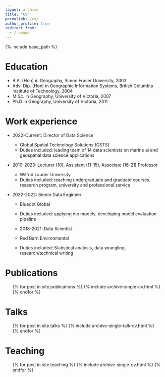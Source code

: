 ```yaml
---
layout: archive
title: "CV"
permalink: /cv/
author_profile: true
redirect_from:
  - /resume
---
```


{% include base_path %}

Education
======
* B.A. (Hon) in Geography, Simon Fraser University, 2002
* Adv. Dip. (Hon) in Geographic Information Systems, British Columbia Institute of Technology, 2004
* M.Sc. in Geography, University of Victoria, 2007
* Ph.D in Geography, University of Victoria, 2011

Work experience
======
* 2022-Current: Director of Data Science
  * Global Spatial Technology Solutions (GSTS)
  * Duties included: leading team of 14 data scientists on marine ai  and geospatial data science applications

* 2010-2023: Lecturer (10), Assistant (11-15), Associate (16-21) Professor
  * Wilfrid Laurier University
  * Duties included: teaching undergraduate and graduate courses, research program, university and professional service

* 2022-2022: Senior Data Engineer
  * Bluedot Global
  * Duties included: applying nlp models, developing model evaluation pipeline
  
  * 2018-2021: Data Scientist
  * Red Barn Environmental
  * Duties included: Statistical analysis, data wrangling, research/technical writing

<!---  
Skills
======
* Skill 1
* Skill 2
  * Sub-skill 2.1
  * Sub-skill 2.2
  * Sub-skill 2.3
* Skill 3
--->

Publications
======
  <ul>{% for post in site.publications %}
    {% include archive-single-cv.html %}
  {% endfor %}</ul>
  
Talks
======
  <ul>{% for post in site.talks %}
    {% include archive-single-talk-cv.html %}
  {% endfor %}</ul>
  
Teaching
======
  <ul>{% for post in site.teaching %}
    {% include archive-single-cv.html %}
  {% endfor %}</ul>
  
<!--Service and leadership
======
*-->
